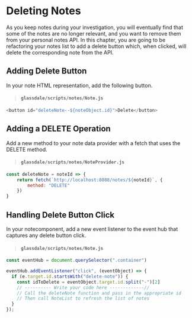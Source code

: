 # Deleting Notes

As you keep notes during your investigation, you will eventually find that some of the notes are no longer relevant, and you want to remove them from your personal notes API. In this chapter, you are going to be refactoring your notes list to add a delete button which, when clicked, will delete the corresponding note from the API.

## Adding Delete Button

In your note HTML representation, add the following button.

> #### `glassdale/scripts/notes/Note.js`

```js
<button id="deleteNote--${noteObject.id}">Delete</button>
```


## Adding a DELETE Operation

Add a new method to your note data provider with a fetch that uses the DELETE method.

> #### `glassdale/scripts/notes/NoteProvider.js`

```js
const deleteNote = noteId => {
    return fetch(`http://localhost:8088/notes/${noteId}`, {
        method: "DELETE"
    })
}
```

## Handling Delete Button Click

In your notecomponent, add a new event listener to the event hub that captures any delete button click.

> #### `glassdale/scripts/notes/Note.js`

```js
const eventHub = document.querySelector(".container")

eventHub.addEventListener("click", (eventObject) => {
  if (e.target.id.startsWith("delete-note")) {
    const idToDelete = eventObject.target.id.split("-")[2]
    // ---------- Write your code here -------------//
    // Call the deleteNote function and pass in the appropriate id
    // Then call NoteList to refresh the list of notes
  }
});

```

